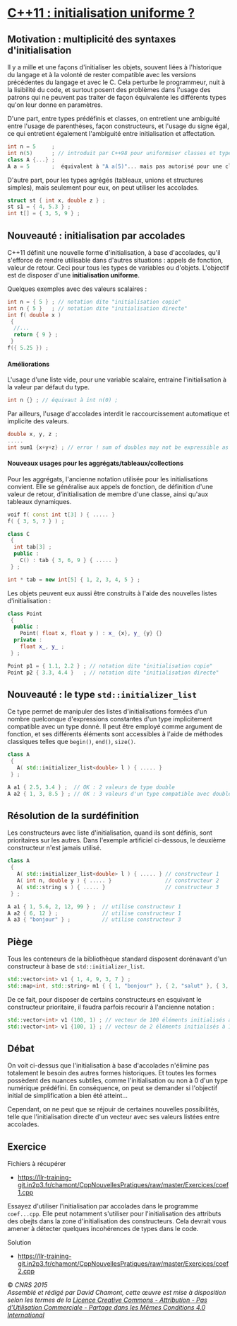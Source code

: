 # [C++11 : initialisation uniforme ?](TheorieClassique "wikilink")

## Motivation : multiplicité des syntaxes d'initialisation

Il y a mille et une façons d'initialiser les objets, souvent liées à l'historique du langage et à la volonté de rester compatible avec les versions précédentes du langage et avec le C. Cela perturbe le programmeur, nuit à la lisibilité du code, et surtout posent des problèmes dans l'usage des patrons qui ne peuvent pas traiter de façon équivalente les différents types qu'on leur donne en paramètres.

D'une part, entre types prédéfinis et classes, on entretient une ambiguité entre l'usage de parenthèses, façon constructeurs, et l'usage du signe égal, ce qui entretient également l'ambiguité entre initialisation et affectation.

``` cpp
int n = 5     ;
int n(5)      ; // introduit par C++98 pour uniformiser classes et types prédéfinis
class A {...} ;
A a = 5       ;  équivalent à "A a(5)"... mais pas autorisé pour une classe non copiable.
```

D'autre part, pour les types agrégés (tableaux, unions et structures simples), mais seulement pour eux, on peut utiliser les accolades.

``` cpp
struct st { int x, double z } ;
st s1 = { 4, 5.3 } ;
int t[] = { 3, 5, 9 } ;
```

## Nouveauté : initialisation par accolades

C++11 définit une nouvelle forme d'initialisation, à base d'accolades, qu'il s'efforce de rendre utilisable dans d'autres situations : appels de fonction, valeur de retour. Ceci pour tous les types de variables ou d'objets. L'objectif est de disposer d'une **initialisation uniforme**.

Quelques exemples avec des valeurs scalaires :

``` cpp
int n = { 5 } ; // notation dite "initialisation copie"
int n { 5 }   ; // notation dite "initialisation directe"
int f( double x )
 {
  //...
  return { 9 } ;
 }
f({ 5.25 }) ;
```

#### Améliorations

L'usage d'une liste vide, pour une variable scalaire, entraine l'initialisation à la valeur par défaut du type.

``` cpp
int n {} ; // équivaut à int n(0) ;
```

Par ailleurs, l'usage d'accolades interdit le raccourcissement automatique et implicite des valeurs.

``` cpp
double x, y, z ;
.....
int sum1 {x+y+z} ; // error ! sum of doubles may not be expressible as int
```

#### Nouveaux usages pour les aggrégats/tableaux/collections

Pour les aggrégats, l'ancienne notation utilisée pour les initialisations convient. Elle se généralise aux appels de fonction, de définition d'une valeur de retour, d’initialisation de membre d'une classe, ainsi qu'aux tableaux dynamiques.

``` cpp
voif f( const int t[3] ) { ..... }
f( { 3, 5, 7 } ) ;

class C
 {
  int tab[3] ;
  public :
    C() : tab { 3, 6, 9 } { ..... }
 } ;

int * tab = new int[5] { 1, 2, 3, 4, 5 } ;
```

Les objets peuvent eux aussi être construits à l'aide des nouvelles listes d'initialisation :

``` cpp
class Point
 {
  public :
    Point( float x, float y ) : x_ {x}, y_ {y} {}
  private :
    float x_, y_ ;
 } ;

Point p1 = { 1.1, 2.2 } ; // notation dite "initialisation copie"
Point p2 { 3.3, 4.4 }   ; // notation dite "initialisation directe"
```

## Nouveauté : le type `std::initializer_list`<T>

Ce type permet de manipuler des listes d'initialisations formées d'un nombre quelconque d'expressions constantes d'un type implicitement compatible avec un type donné. Il peut être employé comme argument de fonction, et ses différents éléments sont accessibles à l'aide de méthodes classiques telles que `begin()`, `end()`, `size()`.

``` cpp
class A
 {
   A( std::initializer_list<double> l ) { ..... }
 } ;

A a1 { 2.5, 3.4 } ;  // OK : 2 valeurs de type double
A a2 { 1, 3, 8.5 } ; // OK : 3 valeurs d'un type compatible avec double
```

## Résolution de la surdéfinition

Les constructeurs avec liste d'initialisation, quand ils sont définis, sont prioritaires sur les autres. Dans l'exemple artificiel ci-dessous, le deuxième constructeur n'est jamais utilisé.

``` cpp
class A
 {
   A( std::initializer_list<double> l ) { ..... } // constructeur 1
   A( int n, double y ) { ..... }                 // constructeur 2
   A( std::string s ) { ..... }                   // constructeur 3
 } ;

A a1 { 1, 5.6, 2, 12, 99 } ;  // utilise constructeur 1
A a2 { 6, 12 } ;              // utilise constructeur 1
A a3 { "bonjour" } ;          // utilise constructeur 3
```

## Piège

Tous les conteneurs de la bibliothèque standard disposent dorénavant d'un constructeur à base de `std::initializer_list`<T>.

``` cpp
std::vector<int> v1 { 1, 4, 9, 3, 7 } ;
std::map<int, std::string> m1 { { 1, "bonjour" }, { 2, "salut" }, { 3, "hello" } } ;
```

De ce fait, pour disposer de certains constructeurs en esquivant le constructeur prioritaire, il faudra parfois recourir à l'ancienne notation :

``` cpp
std::vector<int> v1 (100, 1) ; // vecteur de 100 éléments initialisés à 1
std::vector<int> v1 {100, 1} ; // vecteur de 2 éléments initialisés à 100 et 1
```

## Débat

On voit ci-dessus que l'initialisation à base d'accolades n'élimine pas totalement le besoin des autres formes historiques. Et toutes les formes possèdent des nuances subtiles, comme l'initialisation ou non à 0 d'un type numérique prédéfini. En conséquence, on peut se demander si l'objectif initial de simplification a bien été atteint...

Cependant, on ne peut que se réjouir de certaines nouvelles possibilités, telle que l'initialisation directe d'un vecteur avec ses valeurs listées entre accolades.

## Exercice

Fichiers à récupérer

  - <https://llr-training-git.in2p3.fr/chamont/CppNouvellesPratiques/raw/master/Exercices/coef1.cpp>

Essayez d'utiliser l'initialisation par accolades dans le programme `coef...cpp`. Elle peut notamment s'utiliser pour l'initialisation des attributs des obejts dans la zone d'initialisation des constructeurs. Cela devrait vous amener à détecter quelques incohérences de types dans le code.

Solution

  - <https://llr-training-git.in2p3.fr/chamont/CppNouvellesPratiques/raw/master/Exercices/coef2.cpp>

  
  
© *CNRS 2015*  
*Assemblé et rédigé par David Chamont, cette œuvre est mise à disposition selon les termes de la [Licence Creative Commons - Attribution - Pas d’Utilisation Commerciale - Partage dans les Mêmes Conditions 4.0 International](http://creativecommons.org/licenses/by-nc-sa/4.0/)*
